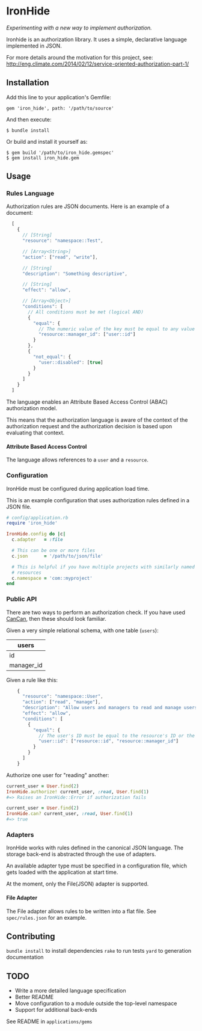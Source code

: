 # IronHide

_Experimenting with a new way to implement authorization._

Ironhide is an authorization library. It uses a simple, declarative language implemented in JSON.

For more details around the motivation for this project, see: http://eng.climate.com/2014/02/12/service-oriented-authorization-part-1/


## Installation

Add this line to your application's Gemfile:

    gem 'iron_hide', path: '/path/to/source'

And then execute:

    $ bundle install

Or build and install it yourself as:
    
    $ gem build '/path/to/iron_hide.gemspec'
    $ gem install iron_hide.gem

## Usage

### Rules Language

Authorization rules are JSON documents. Here is an example of a document:

```javascript
  [
    {
      // [String]
      "resource": "namespace::Test",

      // [Array<String>]
      "action": ["read", "write"],

      // [String]
      "description": "Something descriptive",

      // [String]
      "effect": "allow",

      // [Array<Object>]
      "conditions": [
        // All conditions must be met (logical AND)
        {
          "equal": {
            // The numeric value of the key must be equal to any value in the array (logical OR)
            "resource::manager_id": ["user::id"]
          }
        },
        {
          "not_equal": {
            "user::disabled": [true]
          }
        }
      ]
    }
  ]
```

The language enables an Attribute Based Access Control (ABAC) authorization model.

This means that the authorization language is aware of the context of the authorization request and the authorization decision is based upon evaluating that context.

#### Attribute Based Access Control

The language allows references to a `user` and a `resource`.


### Configuration

IronHide must be configured during application load time.

This is an example configuration that uses authorization rules defined in a JSON file.

```ruby
# config/application.rb
require 'iron_hide'

IronHide.config do |c|
  c.adapter   = :file

  # This can be one or more files
  c.json      = '/path/to/json/file'

  # This is helpful if you have multiple projects with similarly named
  # resources
  c.namespace = 'com::myproject'
end
```

### Public API

There are two ways to perform an authorization check. If you have used [CanCan](https://github.com/ryanb/cancan), then these should look familiar.

Given a very simple relational schema, with one table (`users`):

|    users   |
| ---------- |
|     id     |
| manager_id |

Given a rule like this:

```javascript
    {
      "resource": "namespace::User",
      "action": ["read", "manage"],
      "description": "Allow users and managers to read and manage users",
      "effect": "allow",
      "conditions": [
        {
          "equal": {
            // The user's ID must be equal to the resource's ID or the resource's manager's ID
            "user::id": ["resource::id", "resource::manager_id"]
          }
        }
      ]
    }
```

Authorize one user for "reading" another:

```ruby
current_user = User.find(2)
IronHide.authorize! current_user, :read, User.find(1)
#=> Raises an IronHide::Error if authorization fails
```

```ruby
current_user = User.find(2)
IronHide.can? current_user, :read, User.find(1)
#=> true
```

### Adapters

IronHide works with rules defined in the canonical JSON language. The storage back-end is abstracted through the use of adapters.

An available adapter type must be specified in a configuration file, which gets loaded with the application at start time.

At the moment, only the File(JSON) adapter is supported.

#### File Adapter

The File adapter allows rules to be written into a flat file. See `spec/rules.json` for an example.

## Contributing

`bundle install` to install dependencies
`rake` to run tests
`yard` to generation documentation

## TODO

- Write a more detailed language specification
- Better README
- Move configuration to a module outside the top-level namespace
- Support for additional back-ends

See README in `applications/gems`
